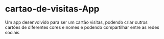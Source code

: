 # cartao-de-visitas-App
Um app desenvolvido para ser um cartão visitas, podendo criar outros cartões de diferentes cores e nomes e podendo compartilhar entre as redes sociais.

